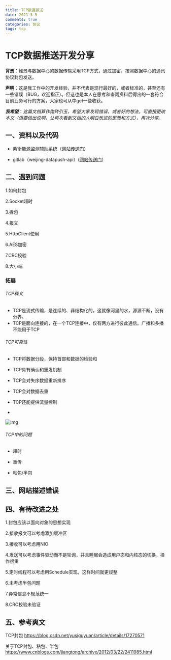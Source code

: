 ```yaml
---
title: TCP数据推送
date: 2021-5-5
comments: true
categories: 协议
tags: tcp
---
```


# TCP数据推送开发分享

**背景**：维景与数据中心的数据传输采用TCP方式，通过加密，按照数据中心的通讯协议封包发送。

**声明**：这是我工作中的开发经验，并不代表是现行最好的，或者标准的，甚至还有一些错误（BUG，欢迎指正）。但这也是本人在思考和查阅资料后得出的一套符合目前业务可行的方案，大家也可从中get一些收获。

***我希望***：*这篇文档算作抛砖引玉，希望大家发现错误，或者好的想法，可直接更改本文（但要做出说明，让再次看到文档的人明白改进的思想和方式），再次分享*。



## 一、资料以及代码

- 紫衡能源监测辅助系统（[网站传送门](http://218.17.122.50:8099/#/agreement)）

- gitlab（weijing-datapush-api）([网站传送门](http://118.190.88.23:8888/ganwei/weijing-data-push)）

## 二、遇到问题

1.如何封包

 

2.Socket超时



3.拆包



4.报文



5.HttpClient使用



6.AES加密



7.CRC校验



8.大小端





### 拓展

###### TCP释义

- TCP是流式传输，是连续的、非结构化的，这就像河里的水，源源不断，没有分界。
- TCP是面向连接的，在一个TCP连接中，仅有两方进行彼此通信。广播和多播不能用于TCP



###### TCP可靠性

- TCP将数据分段，保持首部和数据的检验和

- TCP具有确认和重发机制

- TCP会对失序数据重新排序

- TCP会对数据去重

- TCP还能提供流量控制

  

  

  

- 

  









![img](D:\chengqj\Documents\typora\image\201203221733242750.jpg)

 

 

###### TCP中的问题

- 超时

- 重传
- 粘包/半包



## 三、网站描述错误





## 四、有待改进之处

1.封包应该以面向对象的思想实现

2.接收报文可以考虑添加缓冲区

3.接收可以考虑用NIO

4.发送可以考虑事件驱动而不是轮询，并且睡眠会造成用户态和内核态的切换，操作很重

5.定时线程可以考虑用Schedule实现，这样时间就更规整

6.未考虑半包问题

7.异常信息不规范统一

8.CRC校验未验证

## 五、参考爽文

TCP封包 https://blog.csdn.net/yusiguyuan/article/details/17270571

关于TCP封包、粘包、半包 https://www.cnblogs.com/jiangtong/archive/2012/03/22/2411985.html